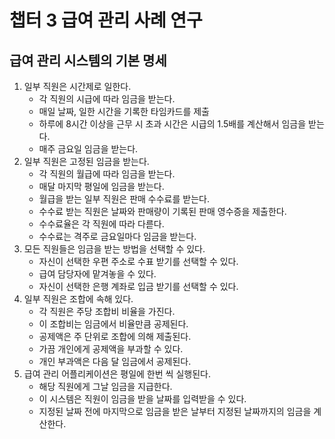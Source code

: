 # 챕터 3 급여 관리 사례 연구
## 급여 관리 시스템의 기본 명세
1. 일부 직원은 시간제로 일한다.
    - 각 직원의 시급에 따라 임금을 받는다.
    - 매일 날짜, 일한 시간을 기록한 타임카드를 제출
    - 하루에 8시간 이상을 근무 시 초과 시간은 시급의 1.5배를 계산해서 임금을 받는다.
    - 매주 금요일 임금을 받는다.
2. 일부 직원은 고정된 임금을 받는다.
    - 각 직원의 월급에 따라 임금을 받는다.
    - 매달 마지막 평일에 임금을 받는다.
    - 월급을 받는 일부 직원은 판매 수수료를 받는다.
    - 수수료 받는 직원은 날짜와 판매량이 기록된 판매 영수증을 제출한다.
    - 수수료율은 각 직원에 따라 다륻다.
    - 수수료는 격주로 금요일마다 임금을 받는다.
3. 모든 직원들은 임금을 받는 방법을 선택할 수 있다.
    - 자신이 선택한 우편 주소로 수표 받기를 선택할 수 있다.
    - 급여 담당자에 맡겨놓을 수 있다.
    - 자신이 선택한 은행 계좌로 입금 받기를 선택할 수 있다.
4. 일부 직원은 조합에 속해 있다.
    - 각 직원은 주당 조합비 비율을 가진다.
    - 이 조합비는 임금에서 비율만큼 공제된다.
    - 공제액은 주 단위로 조합에 의해 제출된다.
    - 가끔 개인에게 공제액을 부과할 수 있다.
    - 개인 부과액은 다음 달 임금에서 공제된다.
5. 급여 관리 어플리케이션은 평일에 한번 씩 실행된다.
    - 해당 직원에게 그날 임금을 지급한다.
    - 이 시스템은 직원이 임금을 받을 날짜를 입력받을 수 있다.
    - 지정된 날짜 전에 마지막으로 임금을 받은 날부터 지정된 날짜까지의 임금을 계산한다.
